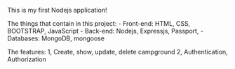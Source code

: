 This is my first Nodejs application!

The things that contain in this project:
    - Front-end: HTML, CSS, BOOTSTRAP, JavaScript
    - Back-end: Nodejs, Expressjs, Passport, 
    - Databases: MongoDB, mongoose

The features:
    1, Create, show, update, delete campground
    2, Authentication, Authorization
    

